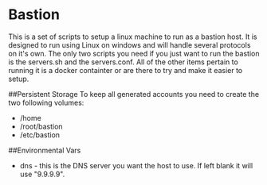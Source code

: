 # Bastion
This is a set of scripts to setup a linux machine to run as a bastion host.  It is designed to run using Linux on windows and will handle several protocols on it's own.  The only two scripts you need if you just want to run the bastion is the servers.sh and the servers.conf.  All of the other items pertain to running it is a docker containter or are there to try and make it easier to setup.

##Persistent Storage
To keep all generated accounts you need to create the two following volumes:
* /home
* /root/bastion
* /etc/bastion

##Environmental Vars
* dns - this is the DNS server you want the host to use.  If left blank it will use "9.9.9.9".
